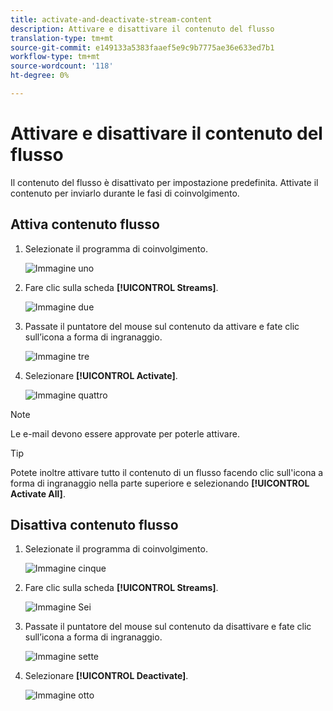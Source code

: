 ```yaml
---
title: activate-and-deactivate-stream-content
description: Attivare e disattivare il contenuto del flusso
translation-type: tm+mt
source-git-commit: e149133a5383faaef5e9c9b7775ae36e633ed7b1
workflow-type: tm+mt
source-wordcount: '118'
ht-degree: 0%

---
```



# Attivare e disattivare il contenuto del flusso

Il contenuto del flusso è disattivato per impostazione predefinita. Attivate il contenuto per inviarlo durante le fasi di coinvolgimento.

## Attiva contenuto flusso

1. Selezionate il programma di coinvolgimento.

   ![Immagine uno](/help/sky/assets/engagement-programs/activate-and-deactivate-stream-content/activate-and-deactivate-stream-content-1.png)

1. Fare clic sulla scheda **[!UICONTROL Streams]**.

   ![Immagine due](/help/sky/assets/engagement-programs/activate-and-deactivate-stream-content/activate-and-deactivate-stream-content-2.png)

1. Passate il puntatore del mouse sul contenuto da attivare e fate clic sull’icona a forma di ingranaggio.

   ![Immagine tre](/help/sky/assets/engagement-programs/activate-and-deactivate-stream-content/activate-and-deactivate-stream-content-3.png)

1. Selezionare **[!UICONTROL Activate]**.

   ![Immagine quattro](/help/sky/assets/engagement-programs/activate-and-deactivate-stream-content/activate-and-deactivate-stream-content-4.png)

>[!NOTE]
>
>Le e-mail devono essere approvate per poterle attivare.

>[!TIP]
>
>Potete inoltre attivare tutto il contenuto di un flusso facendo clic sull&#39;icona a forma di ingranaggio nella parte superiore e selezionando **[!UICONTROL Activate All]**.

## Disattiva contenuto flusso

1. Selezionate il programma di coinvolgimento.

   ![Immagine cinque](/help/sky/assets/engagement-programs/activate-and-deactivate-stream-content/activate-and-deactivate-stream-content-5.png)

1. Fare clic sulla scheda **[!UICONTROL Streams]**.

   ![Immagine Sei](/help/sky/assets/engagement-programs/activate-and-deactivate-stream-content/activate-and-deactivate-stream-content-6.png)

1. Passate il puntatore del mouse sul contenuto da disattivare e fate clic sull’icona a forma di ingranaggio.

   ![Immagine sette](/help/sky/assets/engagement-programs/activate-and-deactivate-stream-content/activate-and-deactivate-stream-content-7.png)

1. Selezionare **[!UICONTROL Deactivate]**.

   ![Immagine otto](/help/sky/assets/engagement-programs/activate-and-deactivate-stream-content/activate-and-deactivate-stream-content-8.png)
